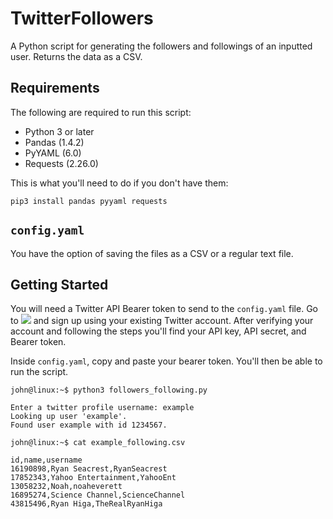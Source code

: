 # TwitterFollowers
A Python script for generating the followers and followings of an inputted user. Returns the data as a CSV.

## Requirements

The following are required to run this script:

- Python 3 or later
- Pandas (1.4.2)
- PyYAML (6.0)
- Requests (2.26.0)

This is what you'll need to do if you don't have them:

	pip3 install pandas pyyaml requests

## `config.yaml`

You have the option of saving the files as a CSV or a regular text file.

## Getting Started

You will need a Twitter API Bearer token to send to the `config.yaml` file. Go to ![](https://developer.twitter.com) and sign up using your existing Twitter account. After verifying your account and following the steps you'll find your API key, API secret, and Bearer token.

Inside `config.yaml`, copy and paste your bearer token. You'll then be able to run the script.

	john@linux:~$ python3 followers_following.py 

	Enter a twitter profile username: example
	Looking up user 'example'.
	Found user example with id 1234567.

	john@linux:~$ cat example_following.csv
	
	id,name,username
	16190898,Ryan Seacrest,RyanSeacrest
	17852343,Yahoo Entertainment,YahooEnt
	13058232,Noah,noaheverett
	16895274,Science Channel,ScienceChannel
	43815496,Ryan Higa,TheRealRyanHiga

